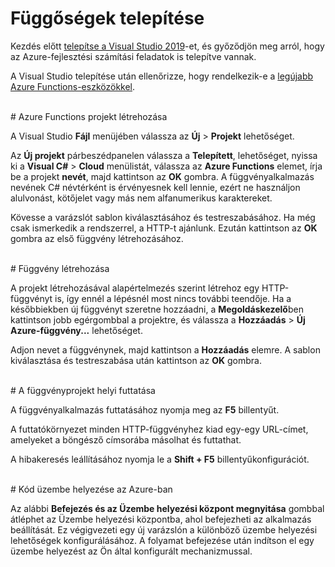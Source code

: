 # Függőségek telepítése

Kezdés előtt [telepítse a Visual Studio 2019](https://go.microsoft.com/fwlink/?linkid=2016389)-et, és győződjön meg arról, hogy az Azure-fejlesztési számítási feladatok is telepítve vannak.

A Visual Studio telepítése után ellenőrizze, hogy rendelkezik-e a [legújabb Azure Functions-eszközökkel](https://go.microsoft.com/fwlink/?linkid=2016394).

<br/>
# Azure Functions projekt létrehozása

A Visual Studio **Fájl** menüjében válassza az **Új** > **Projekt** lehetőséget.

Az **Új projekt** párbeszédpanelen válassza a **Telepített**, lehetőséget, nyissa ki a **Visual C#** > **Cloud** menülistát, válassza az **Azure Functions** elemet, írja be a projekt **nevét**, majd kattintson az **OK** gombra. A függvényalkalmazás nevének C# névtérként is érvényesnek kell lennie, ezért ne használjon alulvonást, kötőjelet vagy más nem alfanumerikus karaktereket.

Kövesse a varázslót sablon kiválasztásához és testreszabásához. Ha még csak ismerkedik a rendszerrel, a HTTP-t ajánlunk. Ezután kattintson az **OK** gombra az első függvény létrehozásához.

<br/>
# Függvény létrehozása

A projekt létrehozásával alapértelmezés szerint létrehoz egy HTTP-függvényt is, így ennél a lépésnél most nincs további teendője. Ha a későbbiekben új függvényt szeretne hozzáadni, a **Megoldáskezelő**ben kattintson jobb egérgombbal a projektre, és válassza a **Hozzáadás** > **Új Azure-függvény...** lehetőséget.

Adjon nevet a függvénynek, majd kattintson a **Hozzáadás** elemre. A sablon kiválasztása és testreszabása után kattintson az **OK** gombra.

<br/>
# A függvényprojekt helyi futtatása

A függvényalkalmazás futtatásához nyomja meg az **F5** billentyűt.

A futtatókörnyezet minden HTTP-függvényhez kiad egy-egy URL-címet, amelyeket a böngésző címsorába másolhat és futtathat.

A hibakeresés leállításához nyomja le a **Shift + F5** billentyűkonfigurációt.

<br/>
# Kód üzembe helyezése az Azure-ban

Az alábbi **Befejezés és az Üzembe helyezési központ megnyitása** gombbal átléphet az Üzembe helyezési központba, ahol befejezheti az alkalmazás beállítását. Ez végigvezeti egy új varázslón a különböző üzembe helyezési lehetőségek konfigurálásához. A folyamat befejezése után indítson el egy üzembe helyezést az Ön által konfigurált mechanizmussal.
